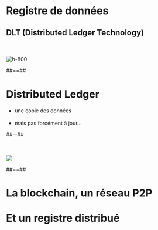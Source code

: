 <!-- .slide: class="full-center" -->

# Registre de données

## DLT (Distributed Ledger Technology)

<br><br>
![h-800](./assets/images/01-concepts/ledger.svg)

##==##

<!-- .slide: class="two-column" -->

# Distributed Ledger

- une copie des données
<br><br>
- mais pas forcément à jour...

##--##

<br><br>
![](./assets/images/01-concepts/ledger-data-propagation.svg)

##==##

<!-- .slide: class="transition bg-white" -->

# La blockchain, un réseau P2P <br><br> Et un registre distribué